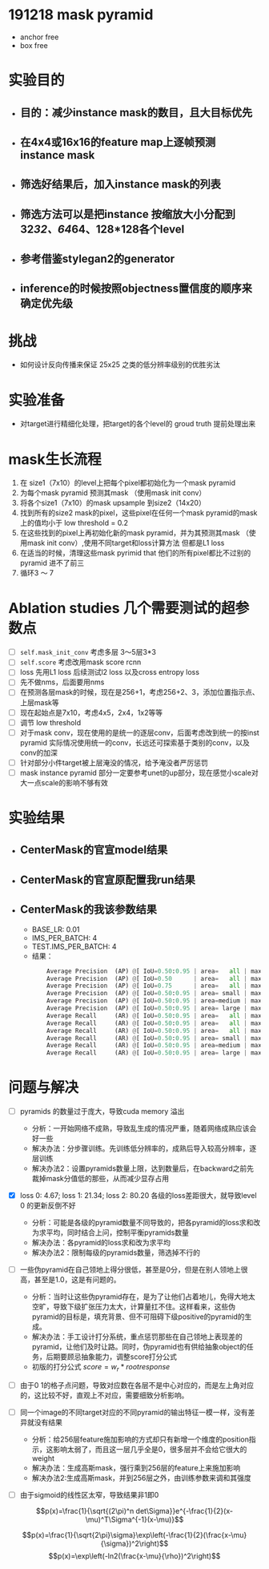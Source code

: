 # 191218 mask pyramid
- anchor free
- box free

# 实验目的
- ## 目的：减少instance mask的数目，且大目标优先
- ## 在4x4或16x16的feature map上逐帧预测 instance mask
- ## 筛选好结果后，加入instance mask的列表
- ## 筛选方法可以是把instance 按缩放大小分配到 32*32、64*64、128*128各个level
- ## 参考借鉴stylegan2的generator
- ## inference的时候按照objectness置信度的顺序来确定优先级

# 挑战
- 如何设计反向传播来保证 25x25 之类的低分辨率级别的优胜劣汰

# 实验准备
- 对target进行精细化处理，把target的各个level的 groud truth 提前处理出来

# mask生长流程
1. 在 size1（7x10）的level上把每个pixel都初始化为一个mask pyramid
2. 为每个mask pyramid 预测其mask （使用mask init conv）
3. 将各个size1（7x10）的mask upsample 到size2（14x20）
4. 找到所有的size2 mask的pixel，这些pixel在任何一个mask pyramid的mask上的值均小于 low threshold = 0.2
5. 在这些找到的pixel上再初始化新的mask pyramid，并为其预测其mask （使用mask init conv）,使用不同target和loss计算方法 但都是L1 loss
6. 在适当的时候，清理这些mask pyrimid that 他们的所有pixel都比不过别的pyramid 进不了前三
7. 循环3 ～ 7



# Ablation studies 几个需要测试的超参数点
- [ ] ```self.mask_init_conv``` 考虑多层  3～5层3*3
- [ ] ```self.score``` 考虑改用mask score rcnn
- [ ] loss 先用L1 loss 后续测试l2 loss 以及cross entropy loss
- [ ] 先不做nms，后面要用nms
- [ ] 在预测各层mask的时候，现在是256+1，考虑256+2、3，添加位置指示点、上层mask等
- [ ] 现在起始点是7x10，考虑4x5，2x4，1x2等等
- [ ] 调节 low threshold
- [ ] 对于mask conv，现在使用的是统一的逐层conv，后面考虑改到统一的按inst pyramid 实际情况使用统一的conv，长远还可探索基于类别的conv，以及conv的加深
- [ ] 针对部分小件target被上层淹没的情况，给予淹没者严厉惩罚
- [ ] mask instance pyramid 部分一定要参考unet的up部分，现在感觉小scale对大一点scale的影响不够有效

# 实验结果
- ## CenterMask的官宣model结果
- ## CenterMask的官宣原配置我run结果
- ## CenterMask的我该参数结果
  - BASE_LR: 0.01
  - IMS_PER_BATCH: 4
  - TEST.IMS_PER_BATCH: 4
  - 结果：
    ```python
        Average Precision  (AP) @[ IoU=0.50:0.95 | area=   all | maxDets=100 ] = 0.284
        Average Precision  (AP) @[ IoU=0.50      | area=   all | maxDets=100 ] = 0.444
        Average Precision  (AP) @[ IoU=0.75      | area=   all | maxDets=100 ] = 0.309
        Average Precision  (AP) @[ IoU=0.50:0.95 | area= small | maxDets=100 ] = 0.114
        Average Precision  (AP) @[ IoU=0.50:0.95 | area=medium | maxDets=100 ] = 0.305
        Average Precision  (AP) @[ IoU=0.50:0.95 | area= large | maxDets=100 ] = 0.422
        Average Recall     (AR) @[ IoU=0.50:0.95 | area=   all | maxDets=  1 ] = 0.267
        Average Recall     (AR) @[ IoU=0.50:0.95 | area=   all | maxDets= 10 ] = 0.417
        Average Recall     (AR) @[ IoU=0.50:0.95 | area=   all | maxDets=100 ] = 0.431
        Average Recall     (AR) @[ IoU=0.50:0.95 | area= small | maxDets=100 ] = 0.214
        Average Recall     (AR) @[ IoU=0.50:0.95 | area=medium | maxDets=100 ] = 0.474
        Average Recall     (AR) @[ IoU=0.50:0.95 | area= large | maxDets=100 ] = 0.610
    ```



# 问题与解决
- [ ] pyramids 的数量过于庞大，导致cuda memory 溢出
  - 分析：一开始网络不成熟，导致乱生成的情况严重，随着网络成熟应该会好一些
  - 解决办法：分步骤训练。先训练低分辨率的，成熟后导入较高分辨率，逐层训练
  - 解决办法2：设置pyramids数量上限，达到数量后，在backward之前先裁掉mask分值低的那些，从而减少显存占用
- [x] loss 0: 4.67; loss 1: 21.34; loss 2: 80.20 各级的loss差距很大，就导致level 0 的更新反倒不好
  - 分析：可能是各级的pyramid数量不同导致的，把各pyramid的loss求和改为求平均，同时结合上问，控制平衡pyramids数量
  - 解决办法：各pyramid的loss求和改为求平均
  - 解决办法2：限制每级的pyramids数量，筛选掉不行的
- [ ] 一些伪pyramid在自己领地上得分很低，甚至是0分，但是在别人领地上很高，甚至是1.0，这是有问题的。
  - 分析：当时让这些伪pyramid存在，是为了让他们占着地儿，免得大地太空旷，导致下级扩张压力太大，计算量扛不住。这样看来，这些伪pyramid的目标是，填充背景、但不可阻碍下级positive的pyramid的生成。
  - 解决办法：手工设计打分系统，重点惩罚那些在自己领地上表现差的pyramid，让他们及时让路。同时，伪pyramid也有供给抽象object的任务，后期要顾忌抽象能力，调整score打分公式
  - 初版的打分公式 $score = w_r * rootresponse$
- [ ] 由于0 1的格子点问题，导致对应数在各层不是中心对应的，而是左上角对应的，这比较不好，直观上不对应，需要细致分析影响。
- [ ] 同一个image的不同target对应的不同pyramid的输出特征一模一样，没有差异就没有结果
  - 分析：给256层feature施加影响的方式却只有新增一个维度的position指示，这影响太弱了，而且这一层几乎全是0，很多层并不会给它很大的weight
  - 解决办法：生成高斯mask，强行乘到256层的feature上来施加影响
  - 解决办法2:生成高斯mask，并到256层之外，由训练参数来调和其强度
- [ ] 由于sigmoid的线性区太窄，导致结果非1即0



$$p(x)=\frac{1}{\sqrt{(2\pi)^n det\Sigma}}e^{-\frac{1}{2}(x-\mu)^T\Sigma^{-1}(x-\mu)}$$

$$p(x)=\frac{1}{\sqrt{2\pi}\sigma}\exp\left(-\frac{1}{2}(\frac{x-\mu}{\sigma})^2\right)$$
$$p(x)=\exp\left(-ln2(\frac{x-\mu}{\rho})^2\right)$$